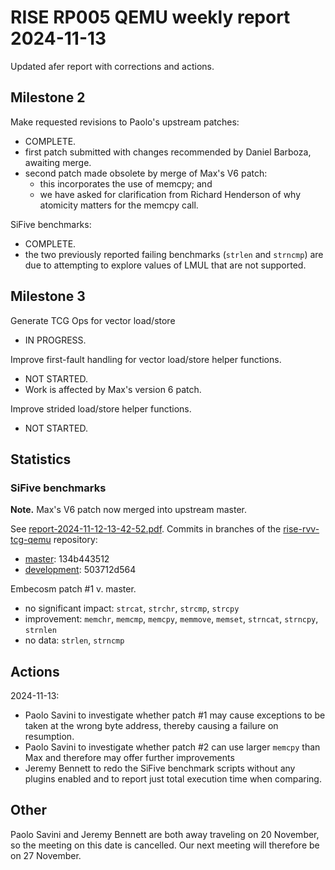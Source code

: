 # RISE RP005 QEMU weekly report 2024-11-13

Updated afer report with corrections and actions.

## Milestone 2

Make requested revisions to Paolo's upstream patches:
- COMPLETE.
- first patch submitted with changes recommended by Daniel Barboza, awaiting merge.
- second patch made obsolete by merge of Max's V6 patch:
  - this incorporates the use of memcpy; and
  - we have asked for clarification from Richard Henderson of why atomicity matters for the memcpy call.

SiFive benchmarks:
- COMPLETE.
- the two previously reported failing benchmarks (`strlen` and `strncmp`) are due to attempting to explore values of LMUL that are not supported.

## Milestone 3

Generate TCG Ops for vector load/store
- IN PROGRESS.

Improve first-fault handling for vector load/store helper functions.
- NOT STARTED.
- Work is affected by Max's version 6 patch.

Improve strided load/store helper functions.
- NOT STARTED.

## Statistics

### SiFive benchmarks

**Note.** Max's V6 patch now merged into upstream master.

See [report-2024-11-12-13-42-52.pdf](./strmem-reports/report-2024-11-12-13-42-52.pdf). Commits in branches of the
[rise-rvv-tcg-qemu](https://github.com/embecosm/rise-rvv-tcg-qemu) repository:
- [master](https://github.com/embecosm/rise-rvv-tcg-qemu/tree/master): 134b443512
- [development](https://github.com/embecosm/rise-rvv-tcg-qemu/tree/development): 503712d564

Embecosm patch #1 v. master.
- no significant impact: `strcat`, `strchr`, `strcmp`, `strcpy`
- improvement: `memchr`, `memcmp`, `memcpy`, `memmove`, `memset`, `strncat`, `strncpy`, `strnlen`
- no data: `strlen`, `strncmp`

## Actions

2024-11-13:
- Paolo Savini to investigate whether patch #1 may cause exceptions to be taken at the wrong byte address, thereby causing a failure on resumption.
- Paolo Savini to investigate whether patch #2 can use larger `memcpy` than Max and therefore may offer further improvements
- Jeremy Bennett to redo the SiFive benchmark scripts without any plugins enabled and to report just total execution time when comparing.

## Other

Paolo Savini and Jeremy Bennett are both away traveling on 20 November, so the meeting on this date is cancelled.  Our next meeting will therefore be on 27 November.

